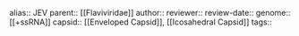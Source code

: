 alias:: JEV 
parent:: [[Flaviviridae]]
author::
reviewer::
review-date::
genome:: [[+ssRNA]] 
capsid:: [[Enveloped Capsid]], [[Icosahedral Capsid]] 
tags::
